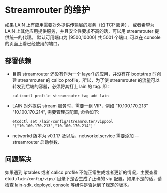 # Streamrouter 的维护

如果 LAIN 上有应用需要对外提供传输层的服务（如 TCP 服务），
或者希望为 LAIN 上其他应用提供服务，并且安全性要求不高的话，可以用 streamrouter 提供统一的代理。
默认可用端口为 [9500,10000] 共 5001 个端口, 可以在 console 的页面上看已经使用的端口。

## 部署依赖

- 目前 streamrouter 还没有作为一个 layer1 的应用，并没有在 bootstrap 时创建 streamrouter 的 calico profile，所以，为了使 streamrouter 的流量可以转发到后端的容器，必须将其打上 lain 的 tag. 即：

  `calicoctl profile streamrouter tag add lain`

- LAIN 对外提供 stream 服务时，需要一组 VIP，例如 "10.100.170.213" "10.100.170.214", 需要管理员配置, 命令如下:

  `etcdctl set /lain/config/streamrouter/vippool '["10.100.170.213","10.100.170.214"]'`

- networkd 版本为 v0.1.17 及以后，networkd.service 需要添加 --streamrouter 启动参数.

## 问题解决

如果遇到 iptables 或者 calico profile 不能正常生成或者更新的情况，主要查看 etcd `/lain/config/vips/` 目录下是否生成了正确的 vip 配置。如果不是的话，请检查 lain-sdk, deployd, console 等组件是否达到了规定的版本。
